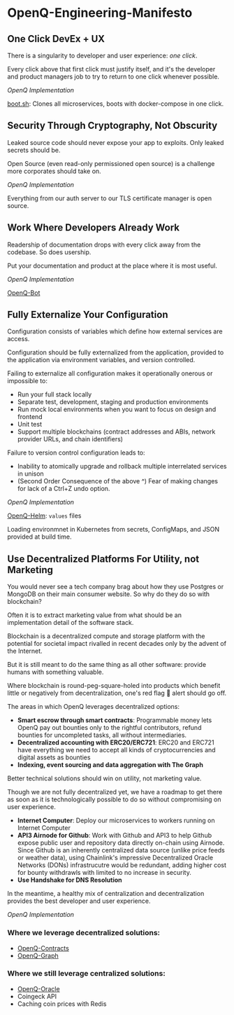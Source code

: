 # OpenQ-Engineering-Manifesto

## One Click DevEx + UX
There is a singularity to developer and user experience: <i>one click</i>. 

Every click above that first click must justify itself, and it's the developer and product managers job to try to return to one click whenever possible.

<i>OpenQ Implementation</i>

[boot.sh](https://github.com/OpenQDev/OpenQ-Fullstack/blob/main/boot.sh): Clones all microservices, boots with docker-compose in one click.

## Security Through Cryptography, Not Obscurity

Leaked source code should never expose your app to exploits. Only leaked secrets should be.

Open Source (even read-only permissioned open source) is a challenge more corporates should take on.

<i>OpenQ Implementation</i>

Everything from our auth server to our TLS certificate manager is open source.

## Work Where Developers Already Work

Readership of documentation drops with every click away from the codebase. So does usership.

Put your documentation and product at the place where it is most useful.

<i>OpenQ Implementation</i>

[OpenQ-Bot](https://github.com/OpenQDev/OpenQ-Bot)

## Fully Externalize Your Configuration
Configuration consists of variables which define how external services are access.

Configuration should be fully externalized from the application, provided to the application via environment variables, and version controlled.

Failing to externalize all configuration makes it operationally onerous or impossible to:
- Run your full stack locally
- Separate test, development, staging and production environments
- Run mock local environments when you want to focus on design and frontend
- Unit test
- Support multiple blockchains (contract addresses and ABIs, network provider URLs, and chain identifiers)

Failure to version control configuration leads to:
- Inability to atomically upgrade and rollback multiple interrelated services in unison
- (Second Order Consequence of the above ^) Fear of making changes for lack of a Ctrl+Z undo option.

<i>OpenQ Implementation</i>

[OpenQ-Helm](https://github.com/OpenQDev/OpenQ-Helm): `values` files

Loading environmnet in Kubernetes from secrets, ConfigMaps, and JSON provided at build time.

## Use Decentralized Platforms For Utility, not Marketing

You would never see a tech company brag about how they use Postgres or MongoDB on their main consumer website. So why do they do so with blockchain?

Often it is to extract marketing value from what should be an implementation detail of the software stack.

Blockchain is a decentralized compute and storage platform with the potential for societal impact rivalled in recent decades only by the advent of the Internet.

But it is still meant to do the same thing as all other software: provide humans with something valuable.

Where blockchain is round-peg-square-holed into products which benefit little or negatively from decentralization, one's red flag 🚩 alert should go off.

The areas in which OpenQ leverages decentralized options:
- **Smart escrow through smart contracts**: Programmable money lets OpenQ pay out bounties only to the rightful contributors, refund bounties for uncompleted tasks, all without intermediaries.
- **Decentralized accounting with ERC20/ERC721**: ERC20 and ERC721 have everything we need to accept all kinds of cryptocurrencies and digital assets as bounties
- **Indexing, event sourcing and data aggregation with The Graph**

Better technical solutions should win on utility, not marketing value.

Though we are not fully decentralized yet, we have a roadmap to get there as soon as it is technologically possible to do so without compromising on user experience. 

- **Internet Computer**: Deploy our microservices to workers running on Internet Computer
- **API3 Airnode for Github**: Work with Github and API3 to help Github expose public user and repository data directly on-chain using Airnode. Since Github is an inherently centralized data source (unlike price feeds or weather data), using Chainlink's impressive Decentralized Oracle Networks (DONs) infrastrucutre would be redundant, adding higher cost for bounty withdrawls with limited to no increase in security.
- **Use Handshake for DNS Resolution**

In the meantime, a healthy mix of centralization and decentralization provides the best developer and user experience.

<i>OpenQ Implementation</i>

### Where we leverage decentralized solutions:

- [OpenQ-Contracts](https://github.com/OpenQDev/OpenQ-Contracts)
- [OpenQ-Graph](https://github.com/OpenQDev/OpenQ-Graph)

### Where we still leverage centralized solutions:

- [OpenQ-Oracle](https://github.com/OpenQDev/OpenQ-Oracle)
- Coingeck API
- Caching coin prices with Redis